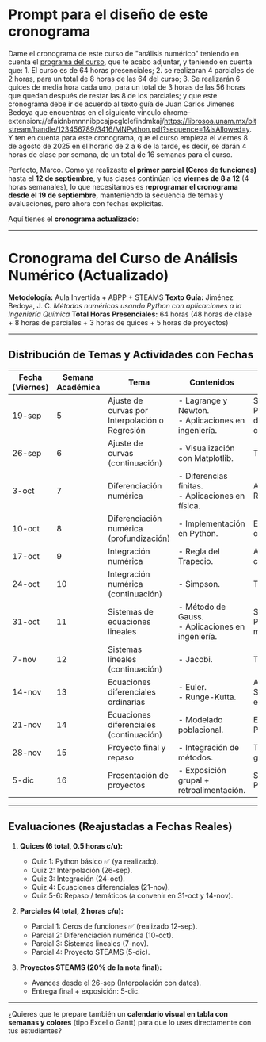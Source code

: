 # Prompt para el diseño de este cronograma

Dame el cronograma de este curso de "análisis numérico" teniendo en cuenta el [programa del curso](https://github.com/marco-canas/analisis_numerico/blob/main/2_programa_curso/2_programa_curso_analisis_numerico.md), que te acabo adjuntar, y teniendo en cuenta que: 1. El curso es de 64 horas presenciales; 2. se realizaran 4 parciales de 2 horas, para un total de 8 horas de las 64 del curso; 3. Se realizarán 6 quices de media hora cada uno, para un total de 3 horas de las 56 horas que quedan después de restar las 8 de los parciales;  y que este cronograma debe ir de acuerdo al texto guía de Juan Carlos Jimenes Bedoya que encuentras en el siguiente vínculo chrome-extension://efaidnbmnnnibpcajpcglclefindmkaj/https://librosoa.unam.mx/bitstream/handle/123456789/3416/MNPython.pdf?sequence=1&isAllowed=y. Y ten en cuenta para este cronograma, que el curso empieza el viernes  8 de agosto de 2025 en el horario de 2 a 6 de la tarde, es decir, se darán 4 horas de clase por semana, de un total de 16 semanas para el curso. 


Perfecto, Marco.
Como ya realizaste **el primer parcial (Ceros de funciones)** hasta el **12 de septiembre**, y tus clases continúan los **viernes de 8 a 12** (4 horas semanales), lo que necesitamos es **reprogramar el cronograma desde el 19 de septiembre**, manteniendo la secuencia de temas y evaluaciones, pero ahora con fechas explícitas.

Aquí tienes el **cronograma actualizado**:

---

# **Cronograma del Curso de Análisis Numérico (Actualizado)**

**Metodología:** Aula Invertida + ABPP + STEAMS
**Texto Guía:** Jiménez Bedoya, J. C. *Métodos numéricos usando Python con aplicaciones a la Ingeniería Química*
**Total Horas Presenciales:** 64 horas (48 horas de clase + 8 horas de parciales + 3 horas de quices + 5 horas de proyectos)

---

## **Distribución de Temas y Actividades con Fechas**

| **Fecha (Viernes)** | **Semana Académica** | **Tema**                                       | **Contenidos**                                        | **Metodología**                        | **Evaluación**                        | **Horas** |
| ------------------- | -------------------- | ---------------------------------------------- | ----------------------------------------------------- | -------------------------------------- | ------------------------------------- | --------- |
| 19-sep              | 5                    | Ajuste de curvas por Interpolación o Regresión | - Lagrange y Newton.<br>- Aplicaciones en ingeniería. | STEAMS: Proyecto con datos climáticos. |                                       | 4         |
| 26-sep              | 6                    | Ajuste de curvas (continuación)                | - Visualización con Matplotlib.                       | Taller aplicado.                       | **Quiz 2 (Interpolación)**            | 4         |
| 3-oct               | 7                    | Diferenciación numérica                        | - Diferencias finitas.<br>- Aplicaciones en física.   | Aula invertida + Role-playing.         |                                       | 4         |
| 10-oct              | 8                    | Diferenciación numérica (profundización)       | - Implementación en Python.                           | Ejercicios colaborativos.              | **Parcial 2 (Diferenciación)**        | 4         |
| 17-oct              | 9                    | Integración numérica                           | - Regla del Trapecio.                                 | ABPP: Modelar caudal de ríos.          |                                       | 4         |
| 24-oct              | 10                   | Integración numérica (continuación)            | - Simpson.                                            | Taller práctico.                       | **Quiz 3 (Integración)**              | 4         |
| 31-oct              | 11                   | Sistemas de ecuaciones lineales                | - Método de Gauss.<br>- Aplicaciones en ingeniería.   | STEAMS: Proyecto con matrices.         |                                       | 4         |
| 7-nov               | 12                   | Sistemas lineales (continuación)               | - Jacobi.                                             | Taller aplicado.                       | **Parcial 3 (Gauss + Jacobi)**        | 4         |
| 14-nov              | 13                   | Ecuaciones diferenciales ordinarias            | - Euler.<br>- Runge-Kutta.                            | ABPP: Simulación de epidemias.         |                                       | 4         |
| 21-nov              | 14                   | Ecuaciones diferenciales (continuación)        | - Modelado poblacional.                               | Ejercicios con Python.                 | **Quiz 4 (Ecuaciones diferenciales)** | 4         |
| 28-nov              | 15                   | Proyecto final y repaso                        | - Integración de métodos.                             | Trabajo en grupos.                     |                                       | 4         |
| 5-dic               | 16                   | Presentación de proyectos                      | - Exposición grupal + retroalimentación.              | STEAMS: Presentaciones.                | **Parcial 4 (Proyecto final)**        | 4         |

---

## **Evaluaciones (Reajustadas a Fechas Reales)**

1. **Quices (6 total, 0.5 horas c/u):**

   * Quiz 1: Python básico ✅ (ya realizado).
   * Quiz 2: Interpolación (26-sep).
   * Quiz 3: Integración (24-oct).
   * Quiz 4: Ecuaciones diferenciales (21-nov).
   * Quiz 5-6: Repaso / temáticos (a convenir en 31-oct y 14-nov).

2. **Parciales (4 total, 2 horas c/u):**

   * Parcial 1: Ceros de funciones ✅ (realizado 12-sep).
   * Parcial 2: Diferenciación numérica (10-oct).
   * Parcial 3: Sistemas lineales (7-nov).
   * Parcial 4: Proyecto STEAMS (5-dic).

3. **Proyectos STEAMS (20% de la nota final):**

   * Avances desde el 26-sep (Interpolación con datos).
   * Entrega final + exposición: 5-dic.

---

¿Quieres que te prepare también un **calendario visual en tabla con semanas y colores** (tipo Excel o Gantt) para que lo uses directamente con tus estudiantes?
